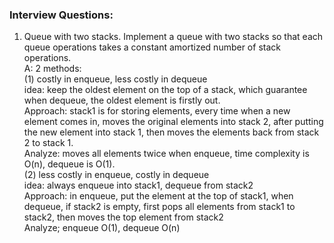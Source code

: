 ### Interview Questions:
1. Queue with two stacks. Implement a queue with two stacks so that each queue operations takes a constant amortized number of stack operations.  
A: 2 methods:  
(1) costly in enqueue, less costly in dequeue  
	idea: keep the oldest element on the top of a stack, which guarantee when dequeue, the oldest element is firstly out.   
	Approach: stack1 is for storing elements, every time when a new element comes in, moves the original elements into stack 2, after putting the new element into stack 1, then moves the elements back from stack 2 to stack 1.    
	Analyze: moves all elements twice when enqueue, time complexity is O(n), dequeue is O(1).  
(2) less costly in enqueue, costly in dequeue   
	idea: always enqueue into stack1, dequeue from stack2   
	Approach: in enqueue, put the element at the top of stack1, when dequeue, if stack2 is empty, first pops all elements from stack1 to stack2, then moves the top element from stack2  
	Analyze; enqueue O(1), dequeue O(n)   

